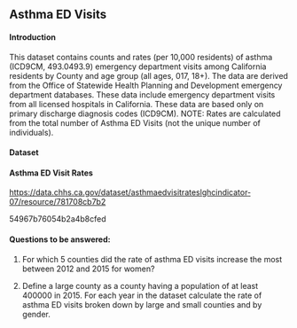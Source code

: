 ## **Asthma ED Visits**

#### **Introduction**

This dataset contains counts and rates (per 10,000 residents) of asthma (ICD9­CM, 493.0­493.9) emergency department visits among California residents by County and age group (all ages, 0­17, 18+). The data are derived from the Office of Statewide Health Planning and Development emergency department databases. These data include emergency department visits from all licensed hospitals in California. These data are based only on primary discharge diagnosis codes (ICD9­CM). NOTE: Rates are calculated from the total number of Asthma ED Visits (not the unique number of individuals).

#### **Dataset**

#### **Asthma ED Visit Rates**

https://data.chhs.ca.gov/dataset/asthma­ed­visit­rates­lghc­indicator­07/resource/781708cb­7b2

5­4967­b760­54b2a4b8cfed

#### **Questions to be answered:**

1. For which 5 counties did the rate of asthma ED visits increase the most between 2012 and 2015 for women?

2. Define a large county as a county having a population of at least 400000 in 2015. For each year in the dataset    calculate the rate of asthma ED visits broken down by large and small counties and by gender.
